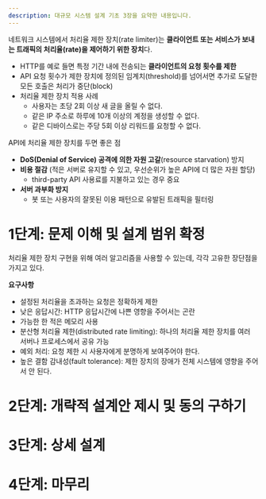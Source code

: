 ```yaml
---
description: 대규모 시스템 설계 기초 3장을 요약한 내용입니다.
---
```


네트워크 시스템에서 처리율 제한 장치(rate limiter)는 **클라이언트 또는 서비스가 보내는 트래픽의 처리율(rate)을 제어하기 위한 장치**다.
- HTTP를 예로 들면 특정 기간 내에 전송되는 **클라이언트의 요청 횟수를 제한**
- API 요청 횟수가 제한 장치에 정의된 임계치(threshold)를 넘어서면 추가로 도달한 모든 호출은 처리가 중단(block)
- 처리율 제한 장치 적용 사례
  - 사용자는 초당 2회 이상 새 글을 올릴 수 없다.
  - 같은 IP 주소로 하루에 10개 이상의 계정을 생성할 수 없다.
  - 같은 디바이스로는 주당 5회 이상 리워드를 요청할 수 없다.

API에 처리율 제한 장치를 두면 좋은 점
- **DoS(Denial of Service) 공격에 의한 자원 고갈**(resource starvation) 방지
- **비용 절감** (적은 서버로 유지할 수 있고, 우선순위가 높은 API에 더 많은 자원 할당)
  - third-party API 사용료를 지불하고 있는 경우 중요
- **서버 과부화 방지**
  - 봇 또는 사용자의 잘못된 이용 패턴으로 유발된 트래픽을 필터링

# 1단계: 문제 이해 및 설계 범위 확정

처리율 제한 장치 구현을 위해 여러 알고리즘을 사용할 수 있는데, 각각 고유한 장단점을 가지고 있다.

**요구사항**
- 설정된 처리율을 초과하는 요청은 정확하게 제한
- 낮은 응답시간: HTTP 응답시간에 나쁜 영향을 주어서는 곤란
- 가능한 한 적은 메모리 사용
- 분산형 처리율 제한(distributed rate limiting): 하나의 처리율 제한 장치를 여러 서버나 프로세스에서 공유 가능
- 예외 처리: 요청 제한 시 사용자에게 분명하게 보여주어야 한다.
- 높은 결함 감내성(fault tolerance): 제한 장치의 장애가 전체 시스템에 영향을 주어서 안 된다.

# 2단계: 개략적 설계안 제시 및 동의 구하기

# 3단계: 상세 설계

# 4단계: 마무리